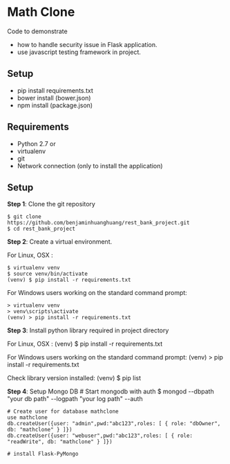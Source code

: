 Math Clone
================

Code to demonstrate 

- how to handle security issue in Flask application.
- use javascript testing framework in project.

Setup
--------------

- pip install requirements.txt
- bower install (bower.json)
- npm install (package.json)


Requirements
------------

- Python 2.7 or 
- virtualenv 
- git
- Network connection (only to install the application)

Setup
-----

**Step 1**: Clone the git repository

    $ git clone https://github.com/benjaminhuanghuang/rest_bank_project.git
    $ cd rest_bank_project

**Step 2**: Create a virtual environment.

For Linux, OSX :

    $ virtualenv venv
    $ source venv/bin/activate
    (venv) $ pip install -r requirements.txt

For Windows users working on the standard command prompt:

    > virtualenv venv
    > venv\scripts\activate
    (venv) > pip install -r requirements.txt

**Step 3**: Install python library required in project directory

For Linux, OSX :
    (venv) $ pip install -r requirements.txt

For Windows users working on the standard command prompt:
    (venv) > pip install -r requirements.txt
    
Check library version installed:
    (venv) $ pip list
    
**Step 4**: Setup Mongo DB
    # Start mongodb with auth
    $ mongod --dbpath "your db path" --logpath "your log path" --auth

    # Create user for database mathclone
    use mathclone   
    db.createUser({user: "admin",pwd:"abc123",roles: [ { role: "dbOwner", db: "mathclone" } ]})
    db.createUser({user: "webuser",pwd:"abc123",roles: [ { role: "readWrite", db: "mathclone" } ]})
    
    # install Flask-PyMongo
    